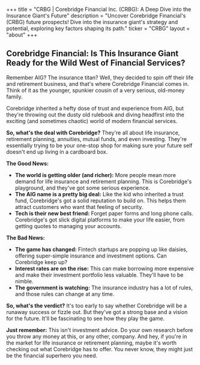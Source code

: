 +++
title = "CRBG |  Corebridge Financial Inc. (CRBG): A Deep Dive into the Insurance Giant's Future"
description = "Uncover Corebridge Financial's (CRBG) future prospects! Dive into the insurance giant's strategy and potential, exploring key factors shaping its path."
ticker = "CRBG"
layout = "about"
+++

        


## Corebridge Financial: Is This Insurance Giant Ready for the Wild West of Financial Services?

Remember AIG? The insurance titan? Well, they decided to spin off their life and retirement business, and that's where Corebridge Financial comes in. Think of it as the younger, spunkier cousin of a very serious, old-money family. 

Corebridge inherited a hefty dose of trust and experience from AIG, but they're throwing out the dusty old rulebook and diving headfirst into the exciting (and sometimes chaotic) world of modern financial services. 

**So, what's the deal with Corebridge?** They're all about life insurance, retirement planning, annuities, mutual funds, and even investing. They're essentially trying to be your one-stop shop for making sure your future self doesn't end up living in a cardboard box. 

**The Good News:**

* **The world is getting older (and richer):** More people mean more demand for life insurance and retirement planning. This is Corebridge's playground, and they've got some serious experience. 
* **The AIG name is a pretty big deal:** Like the kid who inherited a trust fund, Corebridge's got a solid reputation to build on. This helps them attract customers who want that feeling of security. 
* **Tech is their new best friend:** Forget paper forms and long phone calls. Corebridge's got slick digital platforms to make your life easier, from getting quotes to managing your accounts. 

**The Bad News:**

* **The game has changed:** Fintech startups are popping up like daisies, offering super-simple insurance and investment options. Can Corebridge keep up?
* **Interest rates are on the rise:** This can make borrowing more expensive and make their investment portfolio less valuable. They'll have to be nimble. 
* **The government is watching:** The insurance industry has a lot of rules, and those rules can change at any time. 

**So, what's the verdict?** It's too early to say whether Corebridge will be a runaway success or fizzle out. But they've got a strong base and a vision for the future. It'll be fascinating to see how they play the game. 

**Just remember:** This isn't investment advice. Do your own research before you throw any money at this, or any other, company. And hey, if you're in the market for life insurance or retirement planning, maybe it's worth checking out what Corebridge has to offer. You never know, they might just be the financial superhero you need. 

        